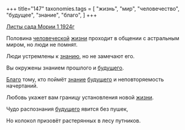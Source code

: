 +++
title="147"
taxonomies.tags = [
 "жизнь",
 "мир",
 "человечество",
 "будущее",
 "знание",
 "благо",
]
+++

[Листы сада Мории 1 1924г](/agni/1924)

Половина [человеческой](/tags/человечество) [жизни](/tags/жизнь) проходит в общении с астральным миром, но люди не помнят.   

Люди устремлены к [знанию](/tags/[знание](/tags/знание)), но не замечают его.   

Вы окружены знанием прошлого и [будущего](/tags/будущее).   

[Благо](/tags/благо) тому, кто поймёт [знание](/tags/знание) [будущего](/tags/будущее) и неповторяемость начертаний.   

Любовь укажет вам границу установления новой [жизни](/tags/жизнь).   

Чудо распознания [будущего](/tags/будущее) явится без пушек,   

Но колокол призовёт растерянных в лесу путников.   

